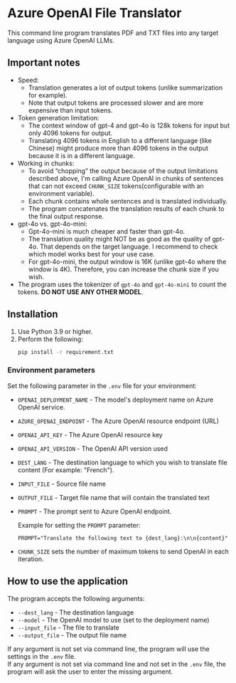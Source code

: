 # Azure OpenAI File Translator

This command line program translates PDF and TXT files into any target language using Azure OpenAI LLMs.

## Important notes
- Speed:
   - Translation generates a lot of output tokens (unlike summarization for example). 
   - Note that output tokens are processed slower and are more expensive than input tokens.
- Token generation limitation:
   - The context window of gpt-4 and gpt-4o is 128k tokens for input but only 4096 tokens for output.
   - Translating 4096 tokens in English to a different language (like Chinese) might produce more than 4096 tokens in the output because it is in a different language.
- Working in chunks:
   - To avoid “chopping” the output because of the output limitations described above, I'm calling Azure OpenAI in chunks of sentences that can not exceed `CHUNK_SIZE` tokens(configurable with an environment variable).
   - Each chunk contains whole sentences and is translated individually.
   - The program concatenates the translation results of each chunk to the final output response.
- gpt-4o vs. gpt-4o-mini:
   - Gpt-4o-mini is much cheaper and faster than gpt-4o.
   - The translation quality might NOT be as good as the quality of gpt-4o. That depends on the target language. I recommend to check which model works best for your use case.
   - For gpt-4o-mini, the output window is 16K (unlike gpt-4o where the window is 4K). Therefore, you can increase the chunk size if you wish.
- The program uses the tokenizer of `gpt-4o` and `gpt-4o-mini` to count the tokens. **DO NOT USE ANY OTHER MODEL**.

## Installation
1. Use Python 3.9 or higher.
2. Perform the following:
   ```bash
   pip install -r requirement.txt
   ```
 
### Environment parameters

Set the following parameter in the `.env` file for your environment:

- `OPENAI_DEPLOYMENT_NAME` - The model's deployment name on Azure OpenAI service.
- `AZURE_OPENAI_ENDPOINT` - The Azure OpenAI resource endpoint (URL) 
- `OPENAI_API_KEY` - The Azure OpenAI resource key
- `OPENAI_API_VERSION` - The OpenAI API version used
- `DEST_LANG` - The destination language to which you wish to translate file content (For example: "French").
- `INPUT_FILE` - Source file name
- `OUTPUT_FILE` - Target file name that will contain the translated text
- `PROMPT` - The prompt sent to Azure OpenAI endpoint.

   Example for setting the `PROMPT` parameter:
   ```
   PROMPT="Translate the following text to {dest_lang}:\n\n{content}"
   ```

- `CHUNK_SIZE` sets the number of maximum tokens to send OpenAI in each iteration.

## How to use the application
The program accepts the following arguments:
- `--dest_lang` - The destination language
- `--model` - The OpenAI model to use (set to the deployment name)
- `--input_file` - The file to translate
- `--output_file` - The output file name

If any argument is not set via command line, the program will use the settings in the `.env` file.\
If any argument is not set via command line and not set in the `.env` file, the program will ask the user to enter the missing argument.

